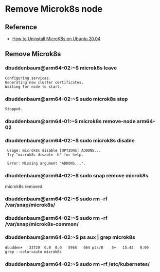 # Remove Microk8s node

## Reference

- [How to Uninstall MicroK8s on Ubuntu 20.04](https://www.deploymastery.com/2023/05/24/how-to-uninstall-microk8s-on-ubuntu-20-04/)

## Remove Microk8s

### dbuddenbaum@arm64-02:~$ microk8s leave
```
Configuring services.
Generating new cluster certificates.
Waiting for node to start.
```
### dbuddenbaum@arm64-02:~$ sudo microk8s stop
    
    Stopped.

### dbuddenbaum@arm64-01:~$ microk8s remove-node arm64-02

### dbuddenbaum@arm64-02:~$ sudo microk8s disable
```
 Usage: microk8s disable [OPTIONS] ADDONS...
 Try "microk8s disable -h" for help.

 Error: Missing argument "ADDONS...".
```
### dbuddenbaum@arm64-02:~$ sudo snap remove microk8s
microk8s removed
### dbuddenbaum@arm64-02:~$ sudo rm -rf /var/snap/microk8s/
### dbuddenbaum@arm64-02:~$ sudo rm -rf /var/snap/microk8s-common/
### dbuddenbaum@arm64-02:~$ ps aux | grep microk8s
    dbudden+   33720  0.0  0.0   5968   664 pts/0    S+   15:43   0:00 grep --color=auto microk8s
### dbuddenbaum@arm64-02:~$ sudo rm -rf /etc/kubernetes/